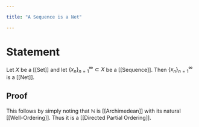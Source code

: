 ```yaml
---

title: "A Sequence is a Net"

---
```

# Statement
Let $X$ be a [[Set]] and let $\{x_n\}_{n=1}^{\infty} \subset X$ be a [[Sequence]]. Then $\{x_n\}_{n=1}^{\infty}$ is a [[Net]].

## Proof
This follows by simply noting that $\mathbb{N}$ is [[Archimedean]] with its natural [[Well-Ordering]].  Thus it is a [[Directed Partial Ordering]].